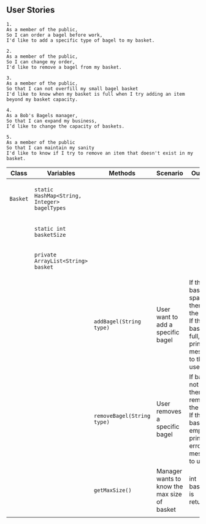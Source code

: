 
## User Stories

```
1.
As a member of the public,
So I can order a bagel before work,
I'd like to add a specific type of bagel to my basket.
```

```
2.
As a member of the public,
So I can change my order,
I'd like to remove a bagel from my basket.
```

```
3.
As a member of the public,
So that I can not overfill my small bagel basket
I'd like to know when my basket is full when I try adding an item beyond my basket capacity.
```

```
4.
As a Bob's Bagels manager,
So that I can expand my business,
I’d like to change the capacity of baskets.
```

```
5.
As a member of the public
So that I can maintain my sanity
I'd like to know if I try to remove an item that doesn't exist in my basket.
```

| Class  | Variables                                | Methods                  | Scenario                                     | Outcome                                                                                                     | Notes                              |
|--------|------------------------------------------|--------------------------|----------------------------------------------|-------------------------------------------------------------------------------------------------------------|------------------------------------|
| `Basket` | `static HashMap<String, Integer> bagelTypes` |                          |                                              |                                                                                                             | map of all valid bagels and prices |
|        | `static int basketSize`                    |                          |                                              |                                                                                                             | max size of new baskets            |
|        | `private ArrayList<String> basket       `|                          |                                              |                                                                                                             | list containing the bagels added   |
|        |                                          | `addBagel(String type)    `| User want to add a specific bagel            | If the basket has space, then add the bagel.<br/> If the basket is full, then print a message to the user.  |                                    |
|        |                                          | `removeBagel(String type) `| User removes a specific bagel                | If basket is not empty, then remove the bagel.<br/> If the basket is empty, print an error message to user. |                                    |
|        |                                          | `getMaxSize()             `| Manager wants to know the max size of basket | int basketSize is returned.                                                                                 |                                    | 
|        |                                          |                          |                                              |                                                                                                             |                                    |
